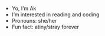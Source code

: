 - Yo, I’m Ak
- I’m interested in reading and coding
- Pronouns: she/her
- Fun fact: atiny/stray forever

<!---
AKslayy01/AKslayy01 is a ✨ special ✨ repository because its `README.md` (this file) appears on your GitHub profile.
You can click the Preview link to take a look at your changes.
--->

